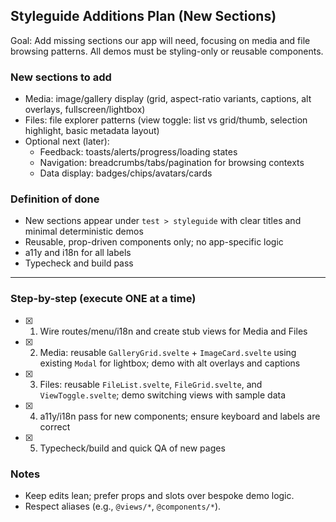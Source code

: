 ## Styleguide Additions Plan (New Sections)

Goal: Add missing sections our app will need, focusing on media and file browsing patterns. All demos must be styling-only or reusable components.

### New sections to add
- Media: image/gallery display (grid, aspect-ratio variants, captions, alt overlays, fullscreen/lightbox)
- Files: file explorer patterns (view toggle: list vs grid/thumb, selection highlight, basic metadata layout)
- Optional next (later):
  - Feedback: toasts/alerts/progress/loading states
  - Navigation: breadcrumbs/tabs/pagination for browsing contexts
  - Data display: badges/chips/avatars/cards

### Definition of done
- New sections appear under `test > styleguide` with clear titles and minimal deterministic demos
- Reusable, prop-driven components only; no app-specific logic
- a11y and i18n for all labels
- Typecheck and build pass

---

### Step-by-step (execute ONE at a time)

- [x] 1) Wire routes/menu/i18n and create stub views for Media and Files
- [x] 2) Media: reusable `GalleryGrid.svelte` + `ImageCard.svelte` using existing `Modal` for lightbox; demo with alt overlays and captions
- [x] 3) Files: reusable `FileList.svelte`, `FileGrid.svelte`, and `ViewToggle.svelte`; demo switching views with sample data
- [x] 4) a11y/i18n pass for new components; ensure keyboard and labels are correct
- [x] 5) Typecheck/build and quick QA of new pages

### Notes
- Keep edits lean; prefer props and slots over bespoke demo logic.
- Respect aliases (e.g., `@views/*`, `@components/*`).


